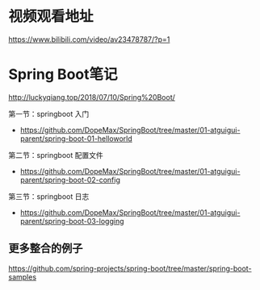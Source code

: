 # 视频观看地址
https://www.bilibili.com/video/av23478787/?p=1
# Spring Boot笔记
http://luckyqiang.top/2018/07/10/Spring%20Boot/

第一节：springboot 入门
- https://github.com/DopeMax/SpringBoot/tree/master/01-atguigui-parent/spring-boot-01-helloworld  

第二节：springboot 配置文件
- https://github.com/DopeMax/SpringBoot/tree/master/01-atguigui-parent/spring-boot-02-config

第三节：springboot 日志
- https://github.com/DopeMax/SpringBoot/tree/master/01-atguigui-parent/spring-boot-03-logging

## 更多整合的例子
https://github.com/spring-projects/spring-boot/tree/master/spring-boot-samples